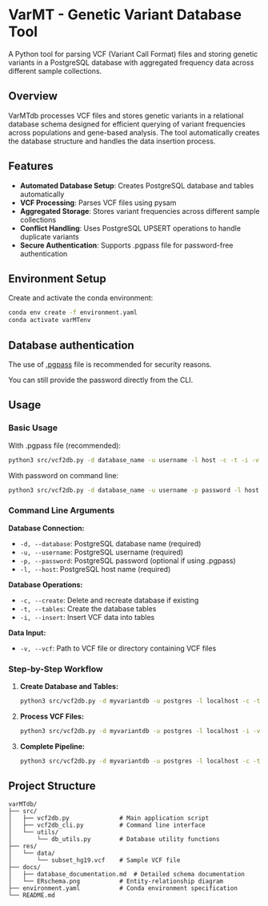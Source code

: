 # VarMT - Genetic Variant Database Tool

A Python tool for parsing VCF (Variant Call Format) files and storing genetic variants in a PostgreSQL database with aggregated frequency data across different sample collections.

## Overview

VarMTdb processes VCF files and stores genetic variants in a relational database schema designed for efficient querying of variant frequencies across populations and gene-based analysis. The tool automatically creates the database structure and handles the data insertion process.

## Features

- **Automated Database Setup**: Creates PostgreSQL database and tables automatically
- **VCF Processing**: Parses VCF files using pysam
- **Aggregated Storage**: Stores variant frequencies across different sample collections
- **Conflict Handling**: Uses PostgreSQL UPSERT operations to handle duplicate variants
- **Secure Authentication**: Supports .pgpass file for password-free authentication

## Environment Setup
Create and activate the conda environment:

```bash
conda env create -f environment.yaml
conda activate varMTenv
```

## Database authentication
The use of [.pgpass](https://www.postgresql.org/docs/current/libpq-pgpass.html) file is recommended for security reasons.

You can still provide the password directly from the CLI.

## Usage

### Basic Usage
With .pgpass file (recommended):
```bash
python3 src/vcf2db.py -d database_name -u username -l host -c -t -i -v path/to/vcf
```

With password on command line:
```bash
python3 src/vcf2db.py -d database_name -u username -p password -l host -c -t -i -v path/to/vcf
```

### Command Line Arguments

**Database Connection:**
- `-d, --database`: PostgreSQL database name (required)
- `-u, --username`: PostgreSQL username (required)  
- `-p, --password`: PostgreSQL password (optional if using .pgpass)
- `-l, --host`: PostgreSQL host name (required)

**Database Operations:**
- `-c, --create`: Delete and recreate database if existing
- `-t, --tables`: Create the database tables
- `-i, --insert`: Insert VCF data into tables

**Data Input:**
- `-v, --vcf`: Path to VCF file or directory containing VCF files

### Step-by-Step Workflow

1. **Create Database and Tables:**
   ```bash
   python3 src/vcf2db.py -d myvariantdb -u postgres -l localhost -c -t -v data/
   ```

2. **Process VCF Files:**
   ```bash
   python3 src/vcf2db.py -d myvariantdb -u postgres -l localhost -i -v data/
   ```

3. **Complete Pipeline:**
   ```bash
   python3 src/vcf2db.py -d myvariantdb -u postgres -l localhost -c -t -i -v data/
   ```

## Project Structure

```
varMTdb/
├── src/
│   ├── vcf2db.py              # Main application script
│   ├── vcf2db_cli.py          # Command line interface
│   └── utils/
│       └── db_utils.py        # Database utility functions
├── res/
│   └── data/
│       └── subset_hg19.vcf    # Sample VCF file
├── docs/
│   ├── database_documentation.md  # Detailed schema documentation
│   └── ERschema.png           # Entity-relationship diagram
├── environment.yaml           # Conda environment specification
└── README.md
```